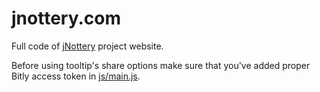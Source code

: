 jnottery.com
============
Full code of [jNottery](https://github.com/zdunczyk/jnottery) project website.

Before using tooltip's share options make sure that you've added proper Bitly access token in [js/main.js](js/main.js).
